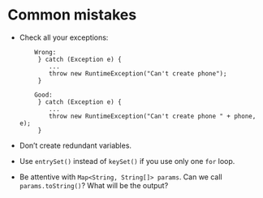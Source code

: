 # Common mistakes

* Check all your exceptions:
  
    ```
        Wrong:
         } catch (Exception e) {
            ...
            throw new RuntimeException("Can't create phone");
         }
    
        Good:
         } catch (Exception e) {
            ...
            throw new RuntimeException("Can't create phone " + phone, e);
         }
    ```

* Don’t create redundant variables.

* Use `entrySet()` instead of `keySet()` if you use only one `for` loop.
  
* Be attentive with `Map<String, String[]> params`. Can we call `params.toString()`? What will be the output?

